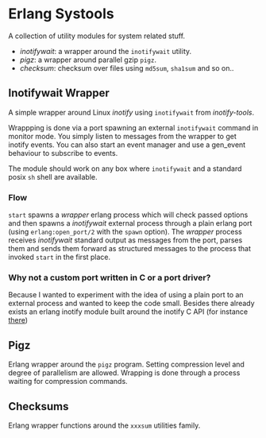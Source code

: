 # Erlang Systools

A collection of utility modules for system related stuff.

* *inotifywait*: a wrapper around the `inotifywait` utility.
* *pigz*: a wrapper around parallel gzip `pigz`.
* *checksum*: checksum over files using `md5sum`, `sha1sum` and so on..

## Inotifywait Wrapper

A simple wrapper around Linux *inotify* using `inotifywait` from *inotify-tools*.

Wrappping is done via a port spawning an external `inotifywait` command in
monitor mode. You simply listen to messages from the wrapper to get inotify
events. You can also start an event manager and use a gen\_event behaviour
to subscribe to events.

The module should work on any box where `inotifywait` and a standard posix `sh`
shell are available.

### Flow

`start` spawns a *wrapper* erlang process which will check passed options
and then spawns a *inotifywait* external process through a plain erlang port
(using `erlang:open_port/2` with the `spawn` option). The *wrapper* process
receives *inotifywait* standard output as messages from the port, parses them
and sends them forward as structured messages to the process that invoked
`start` in the first place.

### Why not a custom port written in C or a port driver?

Because I wanted to experiment with the idea of using a plain port to an external
process and wanted to keep the code small. Besides there already exists an erlang
inotify module built around the inotify C API (for instance 
[there](https://github.com/massemanet/inotify))

## Pigz

Erlang wrapper around the `pigz` program. Setting compression level and degree
of parallelism are allowed. Wrapping is done through a process waiting for
compression commands.

## Checksums

Erlang wrapper functions around the `xxxsum` utilities family.
